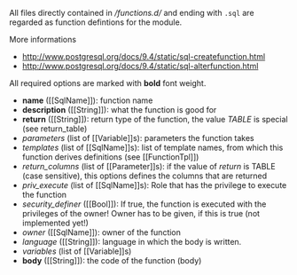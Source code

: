 All files directly contained in *<module-dir>/functions.d/* and ending with `.sql` are regarded as function defintions for the module.

More informations
* <http://www.postgresql.org/docs/9.4/static/sql-createfunction.html>
* <http://www.postgresql.org/docs/9.4/static/sql-alterfunction.html>

All required options are marked with **bold** font weight.

- **name** ([[SqlName]]): function name
- **description** ([[String]]): what the function is good for
- **return** ([[String]]): return type of the function, the value *TABLE* is special (see return_table)
- *parameters* (list of [[Variable]]s): parameters the function takes
- *templates* (list of [[SqlName]]s): list of template names, from which this function derives definitions (see [[FunctionTpl]])
- *return_columns* (list of [[Parameter]]s): if the value of *return* is TABLE (case sensitive), this options defines the columns that are returned
- *priv_execute* (list of [[SqlName]]s): Role that has the privilege to execute the function
- *security_definer* ([[Bool]]): If true, the function is executed with the privileges of the owner! Owner has to be given, if this is true (not implemented yet!)
- *owner* ([[SqlName]]): owner of the function
- *language* ([[String]]): language in which the body is written.
- *variables* (list of [[Variable]]s)
- **body** ([[String]]): the code of the function (body)


